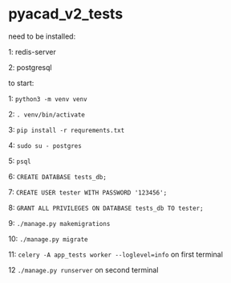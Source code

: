 # pyacad_v2_tests

need to be installed:

1: redis-server

2: postgresql

to start:

1: `python3 -m venv venv`

2: `. venv/bin/activate`

3: `pip install -r requrements.txt`

4: `sudo su - postgres`

5: `psql`

6: `CREATE DATABASE tests_db;`

7: `CREATE USER tester WITH PASSWORD '123456';`

8: `GRANT ALL PRIVILEGES ON DATABASE tests_db TO tester;`

9: `./manage.py makemigrations`

10: `./manage.py migrate`

11: `celery -A app_tests worker --loglevel=info` on first terminal

12 `./manage.py runserver` on second terminal